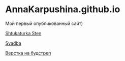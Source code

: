 
# AnnaKarpushina.github.io
Мой первый опубликованный сайт)

[Shtukaturka Sten](https://annakarpushina.github.io/ShtukaturkaSten/src/)

[Svadba](https://annakarpushina.github.io/Svadba/)

[Верстка на будстреп](https://annakarpushina.github.io/Верстка%20будстреп/)
